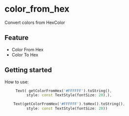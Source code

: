 # color_from_hex

Convert colors from HexColor

## Feature

- Color From Hex
- Color To Hex

## Getting started

How to use:

```dart
     Text( getColorFromHex('#FFFFFF').toString(),
          style: const TextStyle(fontSize: 20),),
```

```dart
    Text(getColorFromHex('#FFFFFF').toHex().toString(),
          style: const TextStyle(fontSize: 20))
```
